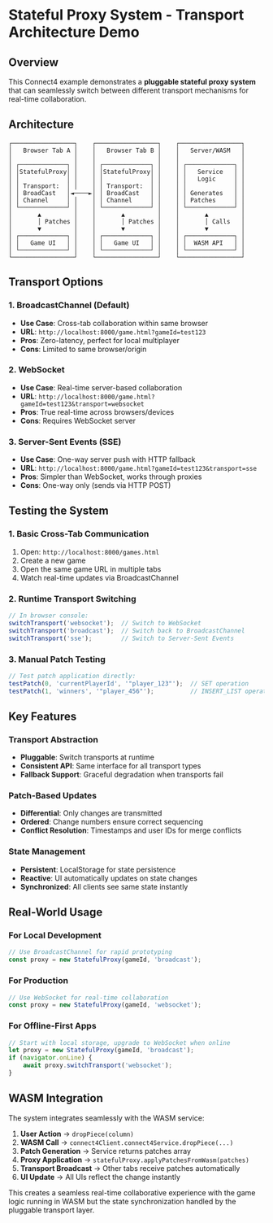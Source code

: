 # Stateful Proxy System - Transport Architecture Demo

## Overview

This Connect4 example demonstrates a **pluggable stateful proxy system** that can seamlessly switch between different transport mechanisms for real-time collaboration.

## Architecture

```
┌─────────────────┐    ┌─────────────────┐    ┌─────────────────┐
│   Browser Tab A │    │   Browser Tab B │    │   Server/WASM   │
│                 │    │                 │    │                 │
│ ┌─────────────┐ │    │ ┌─────────────┐ │    │ ┌─────────────┐ │
│ │StatefulProxy│ │    │ │StatefulProxy│ │    │ │   Service   │ │
│ │             │ │    │ │             │ │    │ │   Logic     │ │
│ │ Transport:  │ │    │ │ Transport:  │ │    │ │             │ │
│ │ BroadCast   │◄────►│ │ BroadCast   │ │    │ │ Generates   │ │
│ │ Channel     │ │    │ │ Channel     │ │    │ │ Patches     │ │
│ └─────────────┘ │    │ └─────────────┘ │    │ └─────────────┘ │
│       ▲         │    │       ▲         │    │       ▲         │
│       │ Patches │    │       │ Patches │    │       │ Calls   │
│       ▼         │    │       ▼         │    │       ▼         │
│ ┌─────────────┐ │    │ ┌─────────────┐ │    │ ┌─────────────┐ │
│ │   Game UI   │ │    │ │   Game UI   │ │    │ │  WASM API   │ │
│ └─────────────┘ │    │ └─────────────┘ │    │ └─────────────┘ │
└─────────────────┘    └─────────────────┘    └─────────────────┘
```

## Transport Options

### 1. BroadcastChannel (Default)
- **Use Case**: Cross-tab collaboration within same browser
- **URL**: `http://localhost:8000/game.html?gameId=test123`
- **Pros**: Zero-latency, perfect for local multiplayer
- **Cons**: Limited to same browser/origin

### 2. WebSocket
- **Use Case**: Real-time server-based collaboration
- **URL**: `http://localhost:8000/game.html?gameId=test123&transport=websocket`
- **Pros**: True real-time across browsers/devices
- **Cons**: Requires WebSocket server

### 3. Server-Sent Events (SSE)
- **Use Case**: One-way server push with HTTP fallback
- **URL**: `http://localhost:8000/game.html?gameId=test123&transport=sse`
- **Pros**: Simpler than WebSocket, works through proxies
- **Cons**: One-way only (sends via HTTP POST)

## Testing the System

### 1. Basic Cross-Tab Communication
1. Open: `http://localhost:8000/games.html`
2. Create a new game
3. Open the same game URL in multiple tabs
4. Watch real-time updates via BroadcastChannel

### 2. Runtime Transport Switching
```javascript
// In browser console:
switchTransport('websocket');  // Switch to WebSocket
switchTransport('broadcast');  // Switch back to BroadcastChannel
switchTransport('sse');        // Switch to Server-Sent Events
```

### 3. Manual Patch Testing
```javascript
// Test patch application directly:
testPatch(0, 'currentPlayerId', '"player_123"');  // SET operation
testPatch(1, 'winners', '"player_456"');          // INSERT_LIST operation
```

## Key Features

### Transport Abstraction
- **Pluggable**: Switch transports at runtime
- **Consistent API**: Same interface for all transport types
- **Fallback Support**: Graceful degradation when transports fail

### Patch-Based Updates
- **Differential**: Only changes are transmitted
- **Ordered**: Change numbers ensure correct sequencing
- **Conflict Resolution**: Timestamps and user IDs for merge conflicts

### State Management
- **Persistent**: LocalStorage for state persistence
- **Reactive**: UI automatically updates on state changes
- **Synchronized**: All clients see same state instantly

## Real-World Usage

### For Local Development
```javascript
// Use BroadcastChannel for rapid prototyping
const proxy = new StatefulProxy(gameId, 'broadcast');
```

### For Production
```javascript
// Use WebSocket for real-time collaboration
const proxy = new StatefulProxy(gameId, 'websocket');
```

### For Offline-First Apps
```javascript
// Start with local storage, upgrade to WebSocket when online
let proxy = new StatefulProxy(gameId, 'broadcast');
if (navigator.onLine) {
    await proxy.switchTransport('websocket');
}
```

## WASM Integration

The system integrates seamlessly with the WASM service:

1. **User Action** → `dropPiece(column)`
2. **WASM Call** → `connect4Client.connect4Service.dropPiece(...)`
3. **Patch Generation** → Service returns patches array
4. **Proxy Application** → `statefulProxy.applyPatchesFromWasm(patches)`
5. **Transport Broadcast** → Other tabs receive patches automatically
6. **UI Update** → All UIs reflect the change instantly

This creates a seamless real-time collaborative experience with the game logic running in WASM but the state synchronization handled by the pluggable transport layer.
